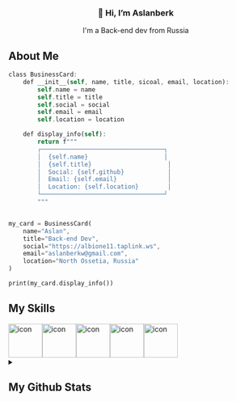 <h3 align="center">👋 Hi, I’m Aslanberk</h3>
<p align="center">I'm a Back-end dev from Russia</p>

## About Me

```rs
class BusinessCard:
    def __init__(self, name, title, sicoal, email, location):
        self.name = name
        self.title = title
        self.social = social
        self.email = email
        self.location = location

    def display_info(self):
        return f"""
        ┌──────────────────────────────────┐
        │  {self.name}                     │
        │  {self.title}                     │
        │  Social: {self.github}            │
        │  Email: {self.email}              │
        │  Location: {self.location}        │
        └──────────────────────────────────┘
        """


my_card = BusinessCard(
    name="Aslan",
    title="Back-end Dev",
    social="https://albione11.taplink.ws",
    email="aslanberkw@gmail.com",
    location="North Ossetia, Russia"
)

print(my_card.display_info())
```


## My Skills

<div style="display: flex; align-items: flex-start;"><img src="https://techstack-generator.vercel.app/python-icon.svg" alt="icon" width="67" height="67" /><img src="https://techstack-generator.vercel.app/js-icon.svg" alt="icon" width="67" height="67" /><img src="https://techstack-generator.vercel.app/csharp-icon.svg" alt="icon" width="67" height="67" /><img src="https://techstack-generator.vercel.app/cpp-icon.svg" alt="icon" width="67" height="67" /><img src="https://techstack-generator.vercel.app/java-icon.svg" alt="icon" width="67" height="67" /></div>



<details>
    <summary><h2>My Github Stats</h2></summary>
    <figure>

![](https://github-readme-stats.vercel.app/api?username=Aslanberk&theme=one_dark_pro&hide_border=false&include_all_commits=false&count_private=false)<br/>
![](https://nirzak-streak-stats.vercel.app/?user=Aslanberk&theme=one_dark_pro&hide_border=false)<br/>
![](https://github-readme-stats.vercel.app/api/top-langs/?username=Aslanberk&theme=one_dark_pro&hide_border=false&include_all_commits=false&count_private=false&layout=compact)

---
[![](https://visitcount.itsvg.in/api?id=Aslanberk&icon=0&color=0)](https://visitcount.itsvg.in)

</details>
